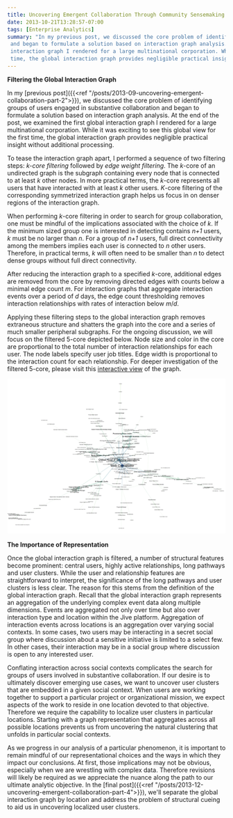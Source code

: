 ```yaml
---
title: Uncovering Emergent Collaboration Through Community Sensemaking - Part 3
date: 2013-10-21T13:28:57-07:00
tags: [Enterprise Analytics]
summary: "In my previous post, we discussed the core problem of identifying groups of users engaged in substantive collaboration
 and began to formulate a solution based on interaction graph analysis. At the end of the post, we examined the first global 
 interaction graph I rendered for a large multinational corporation. While it was exciting to see this global view for the first 
 time, the global interaction graph provides negligible practical insight without additional processing."
---
```

**Filtering the Global Interaction Graph**

In my [previous post]({{<ref "/posts/2013-09-uncovering-emergent-collaboration-part-2">}}), we discussed the core problem of identifying groups of users engaged in substantive collaboration and began to formulate a solution based on interaction graph analysis. At the end of the post, we examined the first global interaction graph I rendered for a large multinational corporation. While it was exciting to see this global view for the first time, the global interaction graph provides negligible practical insight without additional processing.

To tease the interaction graph apart, I performed a sequence of two filtering steps: _k-core filtering_ followed by _edge weight filtering_. The _k_-core of an undirected graph is the subgraph containing every node that is connected to at least _k_ other nodes. In more practical terms, the _k_-core represents all users that have interacted with at least _k_ other users. _K_-core filtering of the corresponding symmetrized interaction graph helps us focus in on denser regions of the interaction graph.

When performing _k_-core filtering in order to search for group collaboration, one must be mindful of the implications associated with the choice of _k_. If the minimum sized group one is interested in detecting contains _n+1_ users, _k_ must be no larger than _n_. For a group of _n+1_ users, full direct connectivity among the members implies each user is connected to _n_ other users. Therefore, in practical terms, _k_ will often need to be smaller than _n_ to detect dense groups without full direct connectivity.

After reducing the interaction graph to a specified _k_-core, additional edges are removed from the core by removing directed edges with counts below a minimal edge count _m_. For interaction graphs that aggregate interaction events over a period of _d_ days, the edge count thresholding removes interaction relationships with rates of interaction below _m_/_d_.

Applying these filtering steps to the global interaction graph removes extraneous structure and shatters the graph into the core and a series of much smaller peripheral subgraphs. For the ongoing discussion, we will focus on the filtered 5-core depicted below. Node size and color in the core are proportional to the total number of interaction relationships for each user. The node labels specify user job titles. Edge width is proportional to the interaction count for each relationship. For deeper investigation of the filtered 5-core, please visit this [interactive view](http://zoomhub.net/NcY8) of the graph.

![](core.jpg "Kcore")

**The Importance of Representation**

Once the global interaction graph is filtered, a number of structural features become prominent: central users, highly active relationships, long pathways and user clusters. While the user and relationship features are straightforward to interpret, the significance of the long pathways and user clusters is less clear. The reason for this stems from the definition of the global interaction graph. Recall that the global interaction graph represents an aggregation of the underlying complex event data along multiple dimensions. Events are aggregated not only over time but also over interaction type and location within the Jive platform. Aggregation of interaction events across locations is an aggregation over varying social contexts. In some cases, two users may be interacting in a secret social group where discussion about a sensitive initiative is limited to a select few. In other cases, their interaction may be in a social group where discussion is open to any interested user.

Conflating interaction across social contexts complicates the search for groups of users involved in substantive collaboration. If our desire is to ultimately discover emerging use cases, we want to uncover user clusters that are embedded in a given social context. When users are working together to support a particular project or organizational mission, we expect aspects of the work to reside in one location devoted to that objective. Therefore we require the capability to localize user clusters in particular locations. Starting with a graph representation that aggregates across all possible locations prevents us from uncovering the natural clustering that unfolds in particular social contexts.

As we progress in our analysis of a particular phenomenon, it is important to remain mindful of our representational choices and the ways in which they impact our conclusions. At first, those implications may not be obvious, especially when we are wrestling with complex data. Therefore revisions will likely be required as we appreciate the nuance along the path to our ultimate analytic objective. In the [final post]({{<ref "/posts/2013-12-uncovering-emergent-collaboration-part-4">}}), we'll separate the global interaction graph by location and address the problem of structural cueing to aid us in uncovering localized user clusters.
